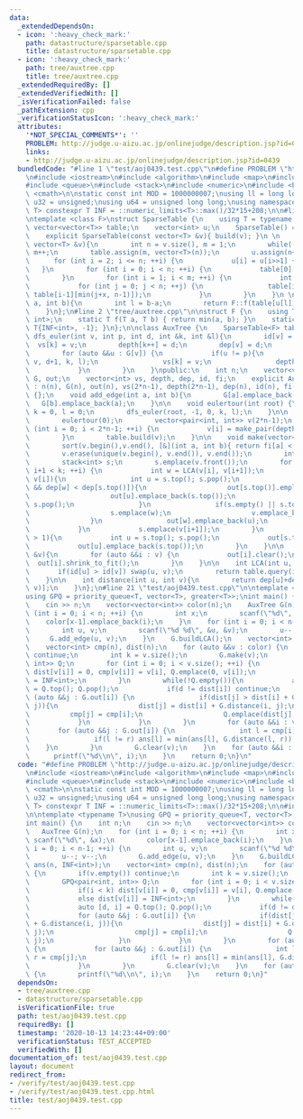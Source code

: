 ```yaml
---
data:
  _extendedDependsOn:
  - icon: ':heavy_check_mark:'
    path: datastructure/sparsetable.cpp
    title: datastructure/sparsetable.cpp
  - icon: ':heavy_check_mark:'
    path: tree/auxtree.cpp
    title: tree/auxtree.cpp
  _extendedRequiredBy: []
  _extendedVerifiedWith: []
  _isVerificationFailed: false
  _pathExtension: cpp
  _verificationStatusIcon: ':heavy_check_mark:'
  attributes:
    '*NOT_SPECIAL_COMMENTS*': ''
    PROBLEM: http://judge.u-aizu.ac.jp/onlinejudge/description.jsp?id=0439
    links:
    - http://judge.u-aizu.ac.jp/onlinejudge/description.jsp?id=0439
  bundledCode: "#line 1 \"test/aoj0439.test.cpp\"\n#define PROBLEM \"http://judge.u-aizu.ac.jp/onlinejudge/description.jsp?id=0439\"\
    \n#include <iostream>\n#include <algorithm>\n#include <map>\n#include <set>\n\
    #include <queue>\n#include <stack>\n#include <numeric>\n#include <bitset>\n#include\
    \ <cmath>\n\nstatic const int MOD = 1000000007;\nusing ll = long long;\nusing\
    \ u32 = unsigned;\nusing u64 = unsigned long long;\nusing namespace std;\n\ntemplate<class\
    \ T> constexpr T INF = ::numeric_limits<T>::max()/32*15+208;\n\n#line 1 \"datastructure/sparsetable.cpp\"\
    \ntemplate <class F>\nstruct SparseTable {\n    using T = typename F::T;\n   \
    \ vector<vector<T>> table;\n    vector<int> u;\n    SparseTable() = default;\n\
    \    explicit SparseTable(const vector<T> &v){ build(v); }\n \n    void build(const\
    \ vector<T> &v){\n        int n = v.size(), m = 1;\n        while((1<<m) <= n)\
    \ m++;\n        table.assign(m, vector<T>(n));\n        u.assign(n+1, 0);\n  \
    \      for (int i = 2; i <= n; ++i) {\n            u[i] = u[i>>1] + 1;\n     \
    \   }\n        for (int i = 0; i < n; ++i) {\n            table[0][i] = v[i];\n\
    \        }\n        for (int i = 1; i < m; ++i) {\n            int x = (1<<(i-1));\n\
    \            for (int j = 0; j < n; ++j) {\n                table[i][j] = F::f(table[i-1][j],\
    \ table[i-1][min(j+x, n-1)]);\n            }\n        }\n    }\n \n    T query(int\
    \ a, int b){\n        int l = b-a;\n        return F::f(table[u[l]][a], table[u[l]][b-(1<<u[l])]);\n\
    \    }\n};\n#line 2 \"tree/auxtree.cpp\"\n\nstruct F {\n    using T = pair<int,\
    \ int>;\n    static T f(T a, T b) { return min(a, b); }\n    static T e() { return\
    \ T{INF<int>, -1}; }\n};\n\nclass AuxTree {\n    SparseTable<F> table;\n    void\
    \ dfs_euler(int v, int p, int d, int &k, int &l){\n        id[v] = k;\n      \
    \  vs[k] = v;\n        depth[k++] = d;\n        dep[v] = d;\n        fi[v] = l++;\n\
    \        for (auto &&u : G[v]) {\n            if(u != p){\n                dfs_euler(u,\
    \ v, d+1, k, l);\n                vs[k] = v;\n                depth[k++] = d;\n\
    \            }\n        }\n    }\npublic:\n    int n;\n    vector<vector<int>>\
    \ G, out;\n    vector<int> vs, depth, dep, id, fi;\n    explicit AuxTree(int n)\
    \ : n(n), G(n), out(n), vs(2*n-1), depth(2*n-1), dep(n), id(n), fi(n), table()\
    \ {};\n    void add_edge(int a, int b){\n        G[a].emplace_back(b);\n     \
    \   G[b].emplace_back(a);\n    }\n\n    void eulertour(int root) {\n        int\
    \ k = 0, l = 0;\n        dfs_euler(root, -1, 0, k, l);\n    }\n\n    void buildLCA(){\n\
    \        eulertour(0);\n        vector<pair<int, int>> v(2*n-1);\n        for\
    \ (int i = 0; i < 2*n-1; ++i) {\n            v[i] = make_pair(depth[i], vs[i]);\n\
    \        }\n        table.build(v);\n    }\n\n    void make(vector<int> &v){\n\
    \        sort(v.begin(),v.end(), [&](int a, int b){ return fi[a] < fi[b]; });\n\
    \        v.erase(unique(v.begin(), v.end()), v.end());\n        int k = v.size();\n\
    \        stack<int> s;\n        s.emplace(v.front());\n        for (int i = 0;\
    \ i+1 < k; ++i) {\n            int w = LCA(v[i], v[i+1]);\n            if(w !=\
    \ v[i]){\n                int u = s.top(); s.pop();\n                while(!s.empty()\
    \ && dep[w] < dep[s.top()]){\n                    out[s.top()].emplace_back(u);\n\
    \                    out[u].emplace_back(s.top());\n                    u = s.top();\
    \ s.pop();\n                }\n                if(s.empty() || s.top() != w){\n\
    \                    s.emplace(w);\n                    v.emplace_back(w);\n \
    \               }\n                out[w].emplace_back(u);\n                out[u].emplace_back(w);\n\
    \            }\n            s.emplace(v[i+1]);\n        }\n        while(s.size()\
    \ > 1){\n            int u = s.top(); s.pop();\n            out[s.top()].emplace_back(u);\n\
    \            out[u].emplace_back(s.top());\n        }\n    }\n\n    void clear(vector<int>\
    \ &v){\n        for (auto &&i : v) {\n            out[i].clear();\n          \
    \  out[i].shrink_to_fit();\n        }\n    }\n\n    int LCA(int u, int v){\n \
    \       if(id[u] > id[v]) swap(u, v);\n        return table.query(id[u], id[v]+1).second;\n\
    \    }\n\n    int distance(int u, int v){\n        return dep[u]+dep[v]-2*dep[LCA(u,\
    \ v)];\n    }\n};\n#line 21 \"test/aoj0439.test.cpp\"\n\ntemplate <typename T>\n\
    using GPQ = priority_queue<T, vector<T>, greater<T>>;\nint main() {\n    int n;\n\
    \    cin >> n;\n    vector<vector<int>> color(n);\n    AuxTree G(n);\n    for\
    \ (int i = 0; i < n; ++i) {\n        int x;\n        scanf(\"%d\", &x);\n    \
    \    color[x-1].emplace_back(i);\n    }\n    for (int i = 0; i < n-1; ++i) {\n\
    \        int u, v;\n        scanf(\"%d %d\", &u, &v);\n        u--; v--;\n   \
    \     G.add_edge(u, v);\n    }\n    G.buildLCA();\n    vector<int> ans(n, INF<int>);\n\
    \    vector<int> cmp(n), dist(n);\n    for (auto &&v : color) {\n        if(v.empty())\
    \ continue;\n        int k = v.size();\n        G.make(v);\n        GPQ<pair<int,\
    \ int>> Q;\n        for (int i = 0; i < v.size(); ++i) {\n            if(i < k)\
    \ dist[v[i]] = 0, cmp[v[i]] = v[i], Q.emplace(0, v[i]);\n            else dist[v[i]]\
    \ = INF<int>;\n        }\n        while(!Q.empty()){\n            auto [d, i]\
    \ = Q.top(); Q.pop();\n            if(d != dist[i]) continue;\n            for\
    \ (auto &&j : G.out[i]) {\n                if(dist[j] > dist[i] + G.distance(i,\
    \ j)){\n                    dist[j] = dist[i] + G.distance(i, j);\n          \
    \          cmp[j] = cmp[i];\n                    Q.emplace(dist[j], j);\n    \
    \            }\n            }\n        }\n        for (auto &&i : v) {\n     \
    \       for (auto &&j : G.out[i]) {\n                int l = cmp[i], r = cmp[j];\n\
    \                if(l != r) ans[l] = min(ans[l], G.distance(l, r));\n        \
    \    }\n        }\n        G.clear(v);\n    }\n    for (auto &&i : ans) {\n  \
    \      printf(\"%d\\n\", i);\n    }\n    return 0;\n}\n"
  code: "#define PROBLEM \"http://judge.u-aizu.ac.jp/onlinejudge/description.jsp?id=0439\"\
    \n#include <iostream>\n#include <algorithm>\n#include <map>\n#include <set>\n\
    #include <queue>\n#include <stack>\n#include <numeric>\n#include <bitset>\n#include\
    \ <cmath>\n\nstatic const int MOD = 1000000007;\nusing ll = long long;\nusing\
    \ u32 = unsigned;\nusing u64 = unsigned long long;\nusing namespace std;\n\ntemplate<class\
    \ T> constexpr T INF = ::numeric_limits<T>::max()/32*15+208;\n\n#include \"../tree/auxtree.cpp\"\
    \n\ntemplate <typename T>\nusing GPQ = priority_queue<T, vector<T>, greater<T>>;\n\
    int main() {\n    int n;\n    cin >> n;\n    vector<vector<int>> color(n);\n \
    \   AuxTree G(n);\n    for (int i = 0; i < n; ++i) {\n        int x;\n       \
    \ scanf(\"%d\", &x);\n        color[x-1].emplace_back(i);\n    }\n    for (int\
    \ i = 0; i < n-1; ++i) {\n        int u, v;\n        scanf(\"%d %d\", &u, &v);\n\
    \        u--; v--;\n        G.add_edge(u, v);\n    }\n    G.buildLCA();\n    vector<int>\
    \ ans(n, INF<int>);\n    vector<int> cmp(n), dist(n);\n    for (auto &&v : color)\
    \ {\n        if(v.empty()) continue;\n        int k = v.size();\n        G.make(v);\n\
    \        GPQ<pair<int, int>> Q;\n        for (int i = 0; i < v.size(); ++i) {\n\
    \            if(i < k) dist[v[i]] = 0, cmp[v[i]] = v[i], Q.emplace(0, v[i]);\n\
    \            else dist[v[i]] = INF<int>;\n        }\n        while(!Q.empty()){\n\
    \            auto [d, i] = Q.top(); Q.pop();\n            if(d != dist[i]) continue;\n\
    \            for (auto &&j : G.out[i]) {\n                if(dist[j] > dist[i]\
    \ + G.distance(i, j)){\n                    dist[j] = dist[i] + G.distance(i,\
    \ j);\n                    cmp[j] = cmp[i];\n                    Q.emplace(dist[j],\
    \ j);\n                }\n            }\n        }\n        for (auto &&i : v)\
    \ {\n            for (auto &&j : G.out[i]) {\n                int l = cmp[i],\
    \ r = cmp[j];\n                if(l != r) ans[l] = min(ans[l], G.distance(l, r));\n\
    \            }\n        }\n        G.clear(v);\n    }\n    for (auto &&i : ans)\
    \ {\n        printf(\"%d\\n\", i);\n    }\n    return 0;\n}"
  dependsOn:
  - tree/auxtree.cpp
  - datastructure/sparsetable.cpp
  isVerificationFile: true
  path: test/aoj0439.test.cpp
  requiredBy: []
  timestamp: '2020-10-13 14:23:44+09:00'
  verificationStatus: TEST_ACCEPTED
  verifiedWith: []
documentation_of: test/aoj0439.test.cpp
layout: document
redirect_from:
- /verify/test/aoj0439.test.cpp
- /verify/test/aoj0439.test.cpp.html
title: test/aoj0439.test.cpp
---
```

